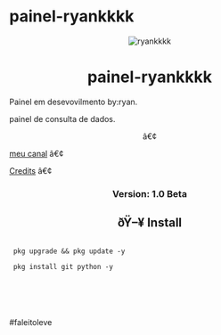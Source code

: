 # painel-ryankkkk

<p align="center" ><img alt="ryankkkk" src="https://raw.githubusercontent.com/MicaelliMedeiros/micaellimedeiros/master/image/computer-illustration.png"></p>

<h1 align="center">painel-ryankkkk </h1>

<p align="center">

  

  

<p>Painel em desevovilmento by:ryan.</p>

<p> painel de consulta de dados. <p>

<p align="center">â€¢

  <a href="https://youtube.com/channel/UCaDHogmwx1dkgzfvS5LprhQ">meu canal</a> â€¢

  <a href="https://github.com/Ryankkkkkkkkkk/Ryankkkkkkkkkk/edit/main/README.md#-credits">Credits</a> â€¢

</p>

<h3><p align="center">Version: 1.0 Beta</p></h3>

 

<h2 align="center">ðŸ–¥ Install</h2>

```

 pkg upgrade && pkg update -y

 pkg install git python -y



 


```

#faleitoleve
